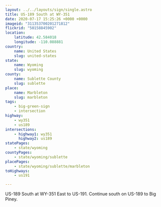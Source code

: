 ```yaml
---
layout: ../../layouts/sign/single.astro
title: US-189 South at WY-351
date: 2020-07-17 15:25:26 +0000 +0000
imageid: "311353700201271812"
flickrid: "50158845902"
location:
    latitude: 42.584018
    longitude: -110.088881
country:
    name: United States
    slug: united-states
state:
    name: Wyoming
    slug: wyoming
county:
    name: Sublette County
    slug: sublette
place:
    name: Marbleton
    slug: marbleton
tags:
    - big-green-sign
    - intersection
highway:
    - wy351
    - us189
intersections:
    - highway1: wy351
      highway2: us189
statePages:
    - state/wyoming
countyPages:
    - state/wyoming/sublette
placePages:
    - state/wyoming/sublette/marbleton
toHighways:
    - us191

---
```

US-189 South at WY-351 East to US-191.  Continue south on US-189 to Big Piney.